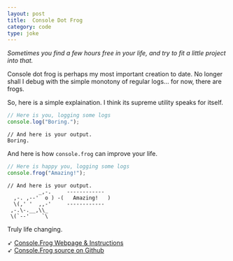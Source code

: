 ```yaml
---
layout: post
title:  Console Dot Frog
category: code
type: joke
---
```


*Sometimes you find a few hours free in your life, and try to fit a little project into that.*

Console dot frog is perhaps my most important creation to date. No longer shall I debug with the simple monotony of regular logs... for now, there are frogs.

So, here is a simple explaination. I think its supreme utility speaks for itself.


```javascript
// Here is you, logging some logs
console.log("Boring.");
```

```
// And here is your output.
Boring.
```

And here is how `console.frog` can improve your life.

```javascript
// Here is happy you, logging some logs
console.frog("Amazing!");
```

```
// And here is your output.
          _,-.     ------------
  ,-. ,--'  o ) -(   Amazing!   )
  \(,' '  ,,-'     ------------
 ,-.\-.__,\\_
 \(`--'    `\
```

Truly life changing.

➶ [Console.Frog Webpage & Instructions](http://tholman.com/console-dot-frog/)<br>
➶ [Console.Frog source on Github](https://github.com/tholman/console-dot-frog)
